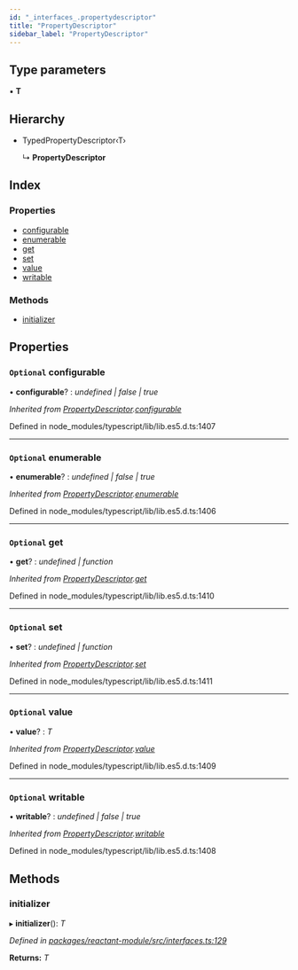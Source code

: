 ```yaml
---
id: "_interfaces_.propertydescriptor"
title: "PropertyDescriptor"
sidebar_label: "PropertyDescriptor"
---
```


## Type parameters

▪ **T**

## Hierarchy

* TypedPropertyDescriptor‹T›

  ↳ **PropertyDescriptor**

## Index

### Properties

* [configurable](_interfaces_.propertydescriptor.md#optional-configurable)
* [enumerable](_interfaces_.propertydescriptor.md#optional-enumerable)
* [get](_interfaces_.propertydescriptor.md#optional-get)
* [set](_interfaces_.propertydescriptor.md#optional-set)
* [value](_interfaces_.propertydescriptor.md#optional-value)
* [writable](_interfaces_.propertydescriptor.md#optional-writable)

### Methods

* [initializer](_interfaces_.propertydescriptor.md#initializer)

## Properties

### `Optional` configurable

• **configurable**? : *undefined | false | true*

*Inherited from [PropertyDescriptor](_interfaces_.propertydescriptor.md).[configurable](_interfaces_.propertydescriptor.md#optional-configurable)*

Defined in node_modules/typescript/lib/lib.es5.d.ts:1407

___

### `Optional` enumerable

• **enumerable**? : *undefined | false | true*

*Inherited from [PropertyDescriptor](_interfaces_.propertydescriptor.md).[enumerable](_interfaces_.propertydescriptor.md#optional-enumerable)*

Defined in node_modules/typescript/lib/lib.es5.d.ts:1406

___

### `Optional` get

• **get**? : *undefined | function*

*Inherited from [PropertyDescriptor](_interfaces_.propertydescriptor.md).[get](_interfaces_.propertydescriptor.md#optional-get)*

Defined in node_modules/typescript/lib/lib.es5.d.ts:1410

___

### `Optional` set

• **set**? : *undefined | function*

*Inherited from [PropertyDescriptor](_interfaces_.propertydescriptor.md).[set](_interfaces_.propertydescriptor.md#optional-set)*

Defined in node_modules/typescript/lib/lib.es5.d.ts:1411

___

### `Optional` value

• **value**? : *T*

*Inherited from [PropertyDescriptor](_interfaces_.propertydescriptor.md).[value](_interfaces_.propertydescriptor.md#optional-value)*

Defined in node_modules/typescript/lib/lib.es5.d.ts:1409

___

### `Optional` writable

• **writable**? : *undefined | false | true*

*Inherited from [PropertyDescriptor](_interfaces_.propertydescriptor.md).[writable](_interfaces_.propertydescriptor.md#optional-writable)*

Defined in node_modules/typescript/lib/lib.es5.d.ts:1408

## Methods

###  initializer

▸ **initializer**(): *T*

*Defined in [packages/reactant-module/src/interfaces.ts:129](https://github.com/unadlib/reactant/blob/026b5f7/packages/reactant-module/src/interfaces.ts#L129)*

**Returns:** *T*
